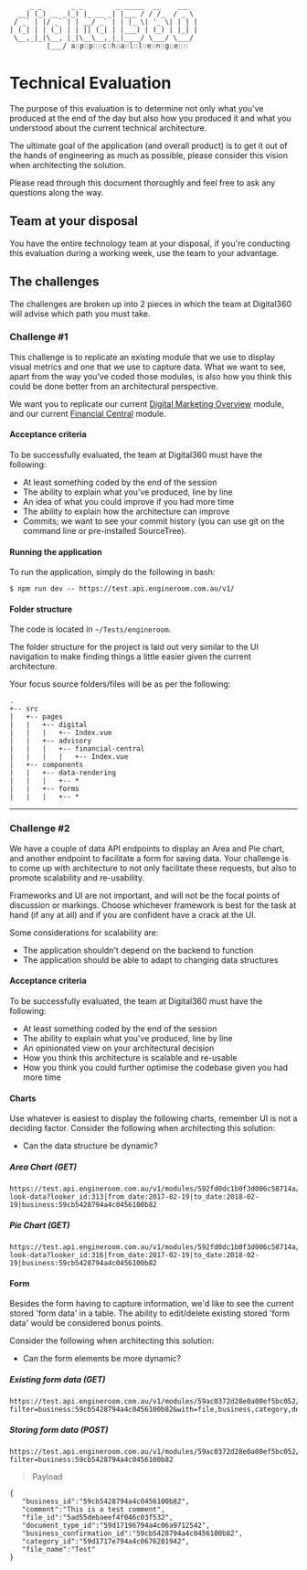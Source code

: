          _ _       _ _        _ _____  __    ___  
      __| (_) __ _(_) |_ __ _| |___ / / /_  / _ \ 
     / _` | |/ _` | | __/ _` | | |_ \| '_ \| | | |
    | (_| | | (_| | | || (_| | |___) | (_) | |_| |
     \__,_|_|\__, |_|\__\__,_|_|____/ \___/ \___/ 
             |___/ a𐧻p𐧻p𐧻𐧻c𐧻h𐧻a𐧻l𐧻l𐧻e𐧻n𐧻g𐧻e𐧻𐧻              

# Technical Evaluation
The purpose of this evaluation is to determine not only
what you've produced at the end of the day but also how
you produced it and what you understood about the current
technical architecture.

The ultimate goal of the application (and overall product) is
to get it out of the hands of engineering as much as possible,
please consider this vision when architecting the solution.

Please read through this document thoroughly and feel free
to ask any questions along the way.

## Team at your disposal
You have the entire technology team at your disposal, if
you're conducting this evaluation during a working week, use
the team to your advantage.

## The challenges
The challenges are broken up into 2 pieces in which the team at
Digital360 will advise which path you must take.

### Challenge #1
This challenge is to replicate an existing module that we use
to display visual metrics and one that we use to capture data.
What we want to see, apart from the way you've coded those
modules, is also how you think this could be done better from
an architectural perspective.

We want you to replicate our current [Digital Marketing Overview](http://localhost:8080/digital/digital-marketing/overview)
module, and our current [Financial Central](http://localhost:8080/advisory/financial-central)
module.

#### Acceptance criteria
To be successfully evaluated, the team at Digital360 must
have the following:

- At least something coded by the end of the session
- The ability to explain what you've produced, line by line
- An idea of what you could improve if you had more time
- The ability to explain how the architecture can improve
- Commits; we want to see your commit history (you can use
git on the command line or pre-installed SourceTree).

#### Running the application
To run the application, simply do the following in bash:
```
$ npm run dev -- https://test.api.engineroom.com.au/v1/
```

#### Folder structure
The code is located in `~/Tests/engineroom`.

The folder structure for the project is laid out very similar
to the UI navigation to make finding things a little easier
given the current architecture.

Your focus source folders/files will be as per the following:
    
    .
    +-- src
    |   +-- pages
    |   |   +-- digital
    |   |   |   +-- Index.vue
    |   |   +-- advisory
    |   |   |   +-- financial-central
    |   |   |   |   +-- Index.vue
    |   +-- components
    |   |   +-- data-rendering
    |   |   |   +-- *
    |   |   +-- forms
    |   |   |   +-- *

---

### Challenge #2
We have a couple of data API endpoints to display an
Area and Pie chart, and another endpoint to facilitate a form
for saving data. Your challenge is to come up with architecture
to not only facilitate these requests, but also to promote
scalability and re-usability.

Frameworks and UI are not important, and will not be the focal
points of discussion or markings. Choose whichever framework
is best for the task at hand (if any at all) and if you
are confident have a crack at the UI.

Some considerations for scalability are:
- The application shouldn't depend on the backend to function
- The application should be able to adapt to changing data
structures

#### Acceptance criteria
To be successfully evaluated, the team at Digital360 must
have the following:

- At least something coded by the end of the session
- The ability to explain what you've produced, line by line
- An opinionated view on your architectural decision
- How you think this architecture is scalable and re-usable
- How you think you could further optimise the codebase given
you had more time

#### Charts
Use whatever is easiest to display the following charts, remember
UI is not a deciding factor. Consider the following when
architecting this solution:
- Can the data structure be dynamic?

##### Area Chart (GET)
```
https://test.api.engineroom.com.au/v1/modules/592fd0dc1b0f3d006c58714a/data/get-look-data?looker_id:313|from_date:2017-02-19|to_date:2018-02-19|business:59cb5428794a4c0456100b82
```

##### Pie Chart (GET)
```
https://test.api.engineroom.com.au/v1/modules/592fd0dc1b0f3d006c58714a/data/get-look-data?looker_id:316|from_date:2017-02-19|to_date:2018-02-19|business:59cb5428794a4c0456100b82
```

#### Form
Besides the form having to capture information, we'd like to
see the current stored 'form data' in a table. The ability
to edit/delete existing stored 'form data' would be considered
bonus points.

Consider the following when architecting this solution:
- Can the form elements be more dynamic?

##### Existing form data (GET)
```
https://test.api.engineroom.com.au/v1/modules/59ac0372d28e0a00ef5bc052/forms/59ac0372d28e0a00ef5bc055/items?filter=business:59cb5428794a4c0456100b82&with=file,business,category,document_type
```

##### Storing form data (POST)
```
https://test.api.engineroom.com.au/v1/modules/59ac0372d28e0a00ef5bc052/forms/59ac0372d28e0a00ef5bc055/items?filter=business:59cb5428794a4c0456100b82
```

> Payload
```
{
   "business_id":"59cb5428794a4c0456100b82",
   "comment":"This is a test comment",
   "file_id":"5ad55debaeef4f046c03f532",
   "document_type_id":"59d17196794a4c06a9712542",
   "business_confirmation_id":"59cb5428794a4c0456100b82",
   "category_id":"59d1717e794a4c0676201942",
   "file_name":"Test"
}
```
